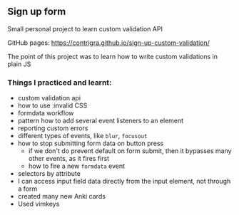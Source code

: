 ## Sign up form 

Small personal project to learn custom validation API

GitHub pages: https://contrigra.github.io/sign-up-custom-validation/

The point of this project was to learn how to write custom validations in plain JS

### Things I practiced and learnt:

- custom validation api
- how to use :invalid CSS
- formdata workflow
- pattern how to add several event listeners to an element
- reporting custom errors
- different types of events, like `blur`, `focusout`
- how to stop submitting form data on button press
  - if we don't do prevent default on form submit, then it bypasses many other events, as it fires first
  - how to fire a new `formdata` event
- selectors by attribute
- I can access input field data directly from the input element, not through a form
- created many new Anki cards
- Used vimkeys
